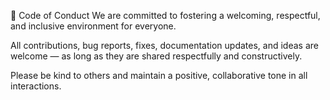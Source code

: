 📜 Code of Conduct
We are committed to fostering a welcoming, respectful, and inclusive environment for everyone.

All contributions, bug reports, fixes, documentation updates, and ideas are welcome — as long as they are shared respectfully and constructively.

Please be kind to others and maintain a positive, collaborative tone in all interactions.
